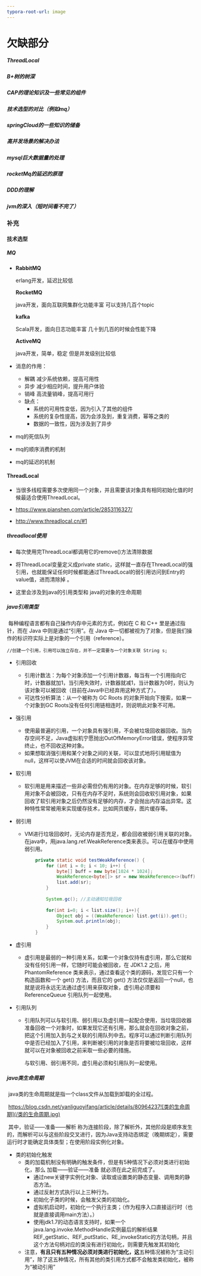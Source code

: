 ```yaml
---
typora-root-url: image
---
```


# 欠缺部分

##### ThreadLocal 

##### B+树的树深

##### CAP的理论知识及一些常见的组件

##### 技术选型的对比（例如mq）

##### springCloud的一些知识的储备

##### 高并发场景的解决办法

##### mysql巨大数据量的处理

##### rocketMq的延迟的原理

##### DDD的理解

##### jvm的深入（短时间看不完了）



### 补充

#### 技术选型

##### MQ

- **RabbitMQ**

  erlang开发，延迟比较低

  **RocketMQ**

  java开发，面向互联网集群化功能丰富 可以支持几百个topic

  **kafka**

  Scala开发，面向日志功能丰富  几十到几百的时候会性能下降

  **ActiveMQ**

  java开发，简单，稳定 但是并发级别比较低

- 消息的作用：
  - 解耦  减少系统依赖，提高可用性
  - 异步  减少相应时间，提升用户体验
  - 销峰  高流量销峰，提高可用行
  - 缺点：
    - 系统的可用性变低，因为引入了其他的组件
    - 系统的复杂性提高，因为会涉及到，重复消费，幂等之类的
    - 数据的一致性，因为涉及到了异步
- mq的死信队列
- mq的顺序消费的机制
- mq的延迟的机制





#### ThreadLocal

- 当很多线程需要多次使用同一个对象，并且需要该对象具有相同初始化值的时候最适合使用ThreadLocal。

- https://www.pianshen.com/article/2853116327/

- http://www.threadlocal.cn/#1

##### threadlocal使用

- 每次使用完ThreadLocal都调用它的remove()方法清除数据

- 将ThreadLocal变量定义成private static，这样就一直存在ThreadLocal的强引用，也就能保证任何时候都能通过ThreadLocal的弱引用访问到Entry的value值，进而清除掉 。
- 这里会涉及到java的引用类型和 java的对象的生命周期

##### java引用类型

​		每种编程语言都有自己操作内存中元素的方式，例如在 C 和 C++ 里是通过指针，而在 Java 中则是通过“引用”。在 Java 中一切都被视为了对象，但是我们操作的标识符实际上是对象的一个引用（reference）。

`//创建一个引用，引用可以独立存在，并不一定需要与一个对象关联 String s;`

- 引用回收
  - 引用计数法：为每个对象添加一个引用计数器，每当有一个引用指向它时，计数器就加1，当引用失效时，计数器就减1，当计数器为0时，则认为该对象可以被回收（目前在Java中已经弃用这种方式了）。
  - 可达性分析算法：从一个被称为 GC Roots 的对象开始向下搜索，如果一个对象到GC Roots没有任何引用链相连时，则说明此对象不可用。

- 强引用

  - 使用最普遍的引用，一个对象具有强引用，不会被垃圾回收器回收。当内存空间不足，Java虚拟机宁愿抛出OutOfMemoryError错误，使程序异常终止，也不回收这种对象。
  - 如果想取消强引用和某个对象之间的关联，可以显式地将引用赋值为null，这样可以使JVM在合适的时间就会回收该对象。

- 软引用

  - 软引用是用来描述一些非必需但仍有用的对象。在内存足够的时候，软引用对象不会被回收，只有在内存不足时，系统则会回收软引用对象，如果回收了软引用对象之后仍然没有足够的内存，才会抛出内存溢出异常。这种特性常常被用来实现缓存技术，比如网页缓存，图片缓存等。

- 弱引用

  - VM进行垃圾回收时，无论内存是否充足，都会回收被弱引用关联的对象。在java中，用java.lang.ref.WeakReference类来表示。可以在缓存中使用弱引用。

    ```java
    	private static void testWeakReference() {
    		for (int i = 0; i < 10; i++) {
    			byte[] buff = new byte[1024 * 1024];
    			WeakReference<byte[]> sr = new WeakReference<>(buff);
    			list.add(sr);
    		}
    		
    		System.gc(); //主动通知垃圾回收
    		
    		for(int i=0; i < list.size(); i++){
    			Object obj = ((WeakReference) list.get(i)).get();
    			System.out.println(obj);
    		}
    	}
    ```

- 虚引用

  - 虚引用是最弱的一种引用关系，如果一个对象仅持有虚引用，那么它就和没有任何引用一样，它随时可能会被回收，在 JDK1.2 之后，用 PhantomReference 类来表示，通过查看这个类的源码，发现它只有一个构造函数和一个 get() 方法，而且它的 get() 方法仅仅是返回一个null，也就是说将永远无法通过虚引用来获取对象，虚引用必须要和 ReferenceQueue 引用队列一起使用。

- 引用队列

  - 引用队列可以与软引用、弱引用以及虚引用一起配合使用，当垃圾回收器准备回收一个对象时，如果发现它还有引用，那么就会在回收对象之前，把这个引用加入到与之关联的引用队列中去。程序可以通过判断引用队列中是否已经加入了引用，来判断被引用的对象是否将要被垃圾回收，这样就可以在对象被回收之前采取一些必要的措施。

    与软引用、弱引用不同，虚引用必须和引用队列一起使用。

##### java类生命周期

​		java类的生命周期就是指一个class文件从加载到卸载的全过程。

​		https://blog.csdn.net/yanliguoyifang/article/details/80964237![类的生命周期](/类的生命周期.jpg)

​		 其中，验证——准备——解析 称为连接阶段，除了解析外，其他阶段是顺序发生的，而解析可以与这些阶段交叉进行，因为Java支持动态绑定（晚期绑定），需要运行时才能确定具体类型；在使用阶段实例化对象。

- 类的初始化触发
  - 类的加载机制没有明确的触发条件，但是有5种情况下必须对类进行初始化，那么 加载——验证——准备 就必须在此之前完成了。
    - 通过new关键字实例化对象、读取或设置类的静态变量、调用类的静态方法。
    - 通过反射方式执行以上三种行为。
    - 初始化子类的时候，会触发父类的初始化。
    - 虚拟机启动时，初始化一个执行主类；（作为程序入口直接运行时（也就是直接调用main方法）。）
    - 使用jdk1.7的动态语言支持时，如果一个java.lang.invoke.MethodHandle实例最后的解析结果REF_getStatic、REF_putStatic、RE_invokeStatic的方法句柄，并且这个方法句柄对应的类没有进行初始化，则需要先触发其初始化
  - 注意，**有且只有五种情况必须对类进行初始化，这**五种情况被称为“主动引用”，除了这五种情况，所有其他的类引用方式都不会触发类初始化，被称为“被动引用”



